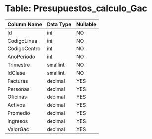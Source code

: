 # Table: Presupuestos_calculo_Gac

| Column Name | Data Type | Nullable |
|-------------|-----------|----------|
| Id | int | NO |
| CodigoLinea | int | NO |
| CodigoCentro | int | NO |
| AnoPeriodo | int | NO |
| Trimestre | smallint | NO |
| IdClase | smallint | NO |
| Facturas | decimal | YES |
| Personas | decimal | YES |
| Oficinas | decimal | YES |
| Activos | decimal | YES |
| Promedio | decimal | YES |
| Ingresos | decimal | YES |
| ValorGac | decimal | YES |
